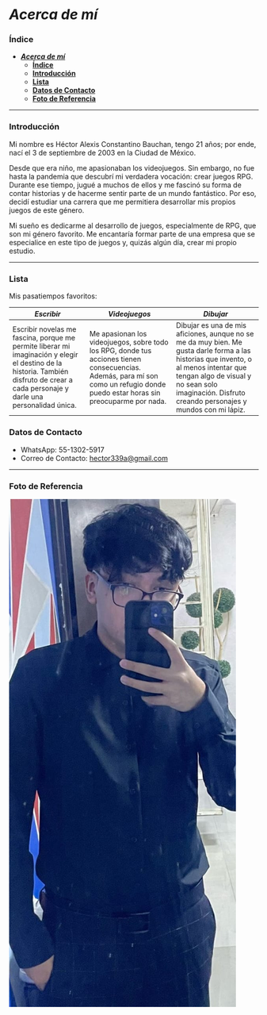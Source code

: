 # **_Acerca de mí_**

### **Índice**
- [**_Acerca de mí_**](#acerca-de-mí)
    - [**Índice**](#índice)
    - [**Introducción**](#introducción)
    - [**Lista**](#lista)
    - [**Datos de Contacto**](#datos-de-contacto)
    - [**Foto de Referencia**](#foto-de-referencia)

---

### **Introducción**

Mi nombre es Héctor Alexis Constantino Bauchan, tengo 21 años; por ende, nací el 3 de septiembre de 2003 en la Ciudad de México.

Desde que era niño, me apasionaban los videojuegos. Sin embargo, no fue hasta la pandemia que descubrí mi verdadera vocación: crear juegos RPG. Durante ese tiempo, jugué a muchos de ellos y me fascinó su forma de contar historias y de hacerme sentir parte de un mundo fantástico. Por eso, decidí estudiar una carrera que me permitiera desarrollar mis propios juegos de este género.

Mi sueño es dedicarme al desarrollo de juegos, especialmente de RPG, que son mi género favorito. Me encantaría formar parte de una empresa que se especialice en este tipo de juegos y, quizás algún día, crear mi propio estudio.




---


### **Lista**
Mis pasatiempos favoritos:

| _Escribir_    | _Videojuegos_    | _Dibujar_    |
| ------------  | ---------------  | -----------  |
| Escribir novelas me fascina, porque me permite liberar mi imaginación y elegir el destino de la historia. También disfruto de crear a cada personaje y darle una personalidad única. | Me apasionan los videojuegos, sobre todo los RPG, donde tus acciones tienen consecuencias. Además, para mí son como un refugio donde puedo estar horas sin preocuparme por nada. | Dibujar es una de mis aficiones, aunque no se me da muy bien. Me gusta darle forma a las historias que invento, o al menos intentar que tengan algo de visual y no sean solo imaginación. Disfruto creando personajes y mundos con mi lápiz.

### **Datos de Contacto**
- WhatsApp: 55-1302-5917
- Correo de Contacto: hector339a@gmail.com

---

### **Foto de Referencia**
![Foto](/Fotos/Foto1.jpg)